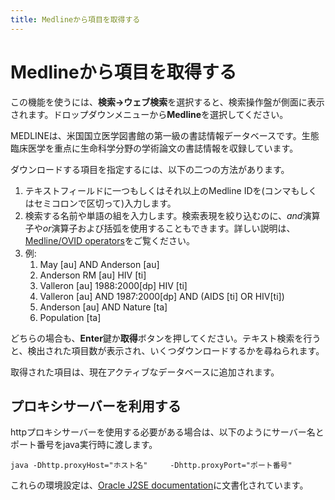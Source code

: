 ```yaml
---
title: Medlineから項目を取得する
---
```


# Medlineから項目を取得する

この機能を使うには、**検索→ウェブ検索**を選択すると、検索操作盤が側面に表示されます。ドロップダウンメニューから**Medline**を選択してください。

MEDLINEは、米国国立医学図書館の第一級の書誌情報データベースです。生態臨床医学を重点に生命科学分野の学術論文の書誌情報を収録しています。

ダウンロードする項目を指定するには、以下の二つの方法があります。

1.  テキストフィールドに一つもしくはそれ以上のMedline IDを(コンマもしくはセミコロンで区切って)入力します。
2.  検索する名前や単語の組を入力します。検索表現を絞り込むのに、*and*演算子や*or*演算子および括弧を使用することもできます。詳しい説明は、[Medline/OVID operators](http://www.ovid.com/site/products/ovidguide/medline.htm)をご覧ください。
3.  例:
    1.  May \[au\] AND Anderson \[au\]
    2.  Anderson RM \[au\] HIV \[ti\]
    3.  Valleron \[au\] 1988:2000\[dp\] HIV \[ti\]
    4.  Valleron \[au\] AND 1987:2000\[dp\] AND (AIDS \[ti\] OR HIV\[ti\])
    5.  Anderson \[au\] AND Nature \[ta\]
    6.  Population \[ta\]

どちらの場合も、**Enter**鍵か**取得**ボタンを押してください。テキスト検索を行うと、検出された項目数が表示され、いくつダウンロードするかを尋ねられます。

取得された項目は、現在アクティブなデータベースに追加されます。

## プロキシサーバーを利用する

httpプロキシサーバーを使用する必要がある場合は、以下のようにサーバー名とポート番号をjava実行時に渡します。

`java -Dhttp.proxyHost="ホスト名"     -Dhttp.proxyPort="ポート番号"`

これらの環境設定は、[Oracle J2SE documentation](http://docs.oracle.com/javase/1.4.2/docs/guide/net/properties)に文書化されています。
